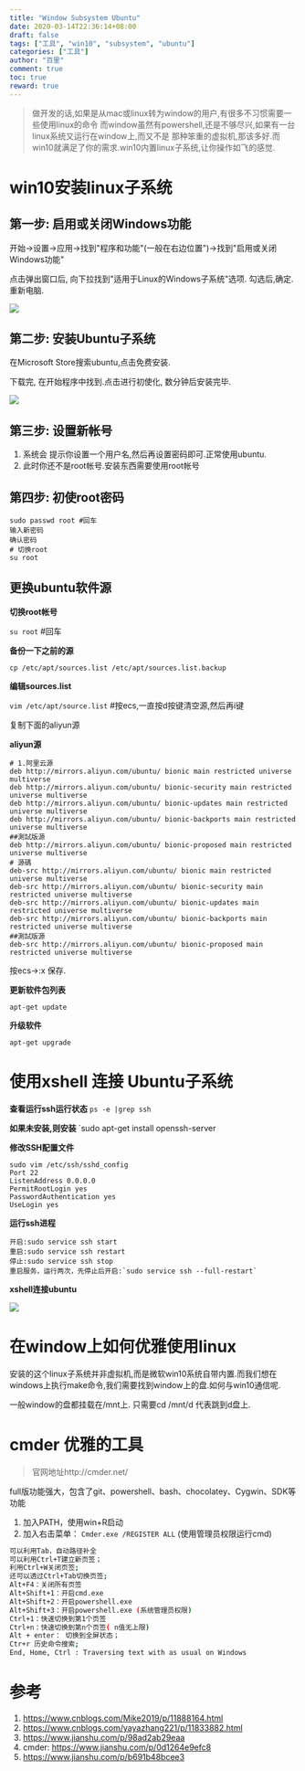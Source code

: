```yaml
---
title: "Window Subsystem Ubuntu"
date: 2020-03-14T22:36:14+08:00
draft: false
tags: ["工具", "win10", "subsystem", "ubuntu"]
categories: ["工具"]
author: "百里"
comment: true
toc: true
reward: true
---
```


> 做开发的话,如果是从mac或linux转为window的用户,有很多不习惯需要一些使用linux的命令
>而window虽然有powershell,还是不够尽兴,如果有一台linux系统又运行在window上,而又不是
>那种笨重的虚拟机,那该多好.而win10就满足了你的需求.win10内置linux子系统,让你操作如飞的感觉.

# win10安装linux子系统

## 第一步: 启用或关闭Windows功能

开始->设置->应用->找到"程序和功能"(一般在右边位置")->找到"启用或关闭Windows功能"

点击弹出窗口后, 向下拉找到"适用于Linux的Windows子系统"选项. 勾选后,确定. 重新电脑.

![](http://img.sgfoot.com/b/20200417142630.png?imageslim)

## 第二步: 安装Ubuntu子系统

在Microsoft Store搜索ubuntu,点击免费安装.

下载完, 在开始程序中找到.点击进行初使化, 数分钟后安装完毕.

![](http://img.sgfoot.com/b/20200417142734.png?imageslim)

## 第三步: 设置新帐号

1. 系统会 提示你设置一个用户名,然后再设置密码即可.正常使用ubuntu. 
2. 此时你还不是root帐号.安装东西需要使用root帐号

## 第四步:  初使root密码 

```
sudo passwd root #回车
输入新密码
确认密码
# 切换root
su root
```

## 更换ubuntu软件源

**切换root帐号**

`su root` #回车

**备份一下之前的源**

`cp /etc/apt/sources.list /etc/apt/sources.list.backup`

**编辑sources.list**

`vim /etc/apt/source.list` #按ecs,一直按d按键清空源,然后再i键

复制下面的aliyun源

**aliyun源**

```
# 1.阿里云源
deb http://mirrors.aliyun.com/ubuntu/ bionic main restricted universe multiverse
deb http://mirrors.aliyun.com/ubuntu/ bionic-security main restricted universe multiverse
deb http://mirrors.aliyun.com/ubuntu/ bionic-updates main restricted universe multiverse
deb http://mirrors.aliyun.com/ubuntu/ bionic-backports main restricted universe multiverse
##測試版源
deb http://mirrors.aliyun.com/ubuntu/ bionic-proposed main restricted universe multiverse
# 源碼
deb-src http://mirrors.aliyun.com/ubuntu/ bionic main restricted universe multiverse
deb-src http://mirrors.aliyun.com/ubuntu/ bionic-security main restricted universe multiverse
deb-src http://mirrors.aliyun.com/ubuntu/ bionic-updates main restricted universe multiverse
deb-src http://mirrors.aliyun.com/ubuntu/ bionic-backports main restricted universe multiverse
##測試版源
deb-src http://mirrors.aliyun.com/ubuntu/ bionic-proposed main restricted universe multiverse

```

按ecs->:x 保存.

**更新软件包列表**

`apt-get update`

**升级软件**

`apt-get upgrade`

# 使用xshell 连接 Ubuntu子系统

**查看运行ssh运行状态**
`ps -e |grep ssh`

**如果未安装,则安装**
`sudo apt-get install openssh-server

**修改SSH配置文件**
```shell script
sudo vim /etc/ssh/sshd_config
Port 22
ListenAddress 0.0.0.0
PermitRootLogin yes
PasswordAuthentication yes
UseLogin yes
```

**运行ssh进程**

```
开启:sudo service ssh start
重启:sudo service ssh restart
停止:sudo service ssh stop
重启服务，运行两次，先停止后开启:`sudo service ssh --full-restart`
```


**xshell连接ubuntu**

![](http://img.sgfoot.com/b/20200417142818.png?imageslim)

# 在window上如何优雅使用linux

安装的这个linux子系统并非虚拟机,而是微软win10系统自带内置.而我们想在windows上执行make命令,我们需要找到window上的盘.如何与win10通信呢.

一般window的盘都挂载在/mnt上. 只需要cd /mnt/d 代表跳到d盘上.

# cmder 优雅的工具
> 官网地址http://cmder.net/ 

full版功能强大，包含了git、powershell、bash、chocolatey、Cygwin、SDK等功能 

1. 加入PATH，使用win+R启动
1. 加入右击菜单： `Cmder.exe /REGISTER ALL` (使用管理员权限运行cmd)

```bash
可以利用Tab，自动路径补全
可以利用Ctrl+T建立新页签；
利用Ctrl+W关闭页签;
还可以透过Ctrl+Tab切换页签;
Alt+F4：关闭所有页签
Alt+Shift+1：开启cmd.exe
Alt+Shift+2：开启powershell.exe
Alt+Shift+3：开启powershell.exe (系统管理员权限)
Ctrl+1：快速切换到第1个页签
Ctrl+n：快速切换到第n个页签( n值无上限)
Alt + enter： 切换到全屏状态；
Ctr+r 历史命令搜索;
End, Home, Ctrl : Traversing text with as usual on Windows
```

# 参考

1. https://www.cnblogs.com/Mike2019/p/11888164.html
2. https://www.cnblogs.com/yayazhang221/p/11833882.html
3. https://www.jianshu.com/p/98ad2ab29eaa
1. cmder: https://www.jianshu.com/p/0d1264e9efc8   
1. https://www.jianshu.com/p/b691b48bcee3